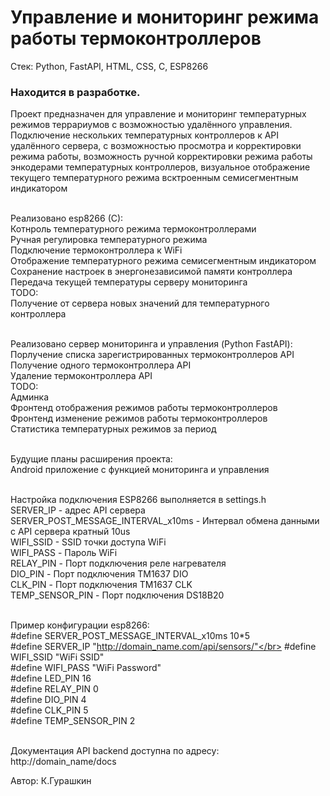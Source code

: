 # Управление и мониторинг режима работы термоконтроллеров
Стек: Python, FastAPI, HTML, CSS, C, ESP8266
### Находится в разработке.
Проект предназначен для управление и мониторинг температурных режимов террариумов с возможностью удалённого управления. Подключение нескольких температурных контроллеров к API удалённого сервера, с возможностью просмотра и корректировки режима работы, возможность ручной корректировки режима работы энкодерами температурных контроллеров, визуальное отображение текущего температурного режима всктроенным семисегментным индикатором</br></br>

Реализовано esp8266 (C):</br>
Котнроль температурного режима термоконтроллерами</br>
Ручная регулировка температурного режима</br>
Подключение термоконтроллера к WiFi</br>
Отображение температурного режима семисегментным индикатором</br>
Сохранение настроек в энергонезависимой памяти контроллера</br>
Передача текущей температуры серверу мониторинга</br>
TODO:</br>
Получение от сервера новых значений для температурного контроллера</br>
</br>

Реализовано сервер мониторинга и управления (Python FastAPI):</br>
Порлучение списка зарегистрированных термоконтроллеров API</br>
Получение одного термоконтроллера API</br>
Удаление термоконтроллера API</br>
TODO:</br>
Админка</br>
Фронтенд отображения режимов работы термоконтроллеров</br>
Фронтенд изменение режимов работы термоконтроллеров</br>
Статистика температурных режимов за период</br>
</br>

Будущие планы расширения проекта:</br>
Android приложение с функцией мониторинга и управления</br>
</br>

Настройка подключения ESP8266 выполняется в settings.h</br>
SERVER_IP - адрес API сервера</br>
SERVER_POST_MESSAGE_INTERVAL_x10ms - Интервал обмена данными с API сервера кратный 10us</br>
WIFI_SSID - SSID точки доступа WiFi</br>
WIFI_PASS - Пароль WiFi</br>
RELAY_PIN - Порт подключения реле нагревателя</br>
DIO_PIN  - Порт подключения TM1637 DIO</br>
CLK_PIN  - Порт подключения TM1637 CLK</br>
TEMP_SENSOR_PIN - Порт подключения DS18B20</br></br>

Пример конфигурации esp8266:</br>
#define SERVER_POST_MESSAGE_INTERVAL_x10ms 10*5</br>
#define SERVER_IP "http://domain_name.com/api/sensors/"</br>
#define WIFI_SSID "WiFi SSID"</br>
#define WIFI_PASS "WiFi Password"</br>
#define LED_PIN 16</br>
#define RELAY_PIN 0</br>
#define DIO_PIN 4</br>
#define CLK_PIN 5</br>
#define TEMP_SENSOR_PIN 2</br></br>


Документация API backend доступна по адресу: http://domain_name/docs</br>

Автор: К.Гурашкин
